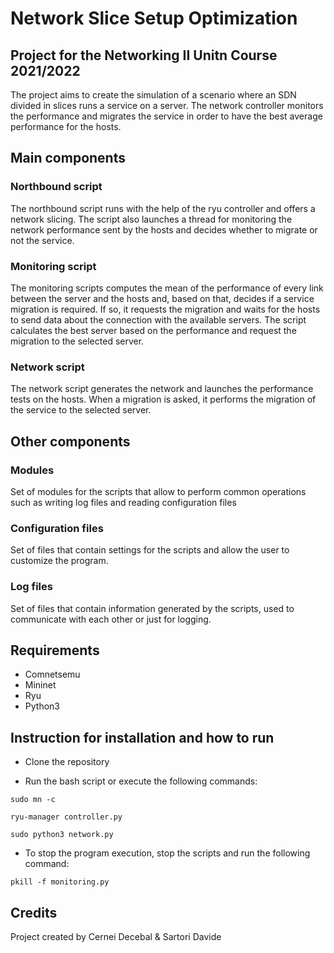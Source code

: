 # Network Slice Setup Optimization

## Project for the Networking II Unitn Course 2021/2022

The project aims to create the simulation of a scenario where an SDN divided in slices runs a service on a server. The network controller monitors the performance and migrates the service in order to have the best average performance for the hosts.

## Main components

### Northbound script

The northbound script runs with the help of the ryu controller and offers a network slicing. The script also launches a thread for monitoring the network performance sent by the hosts and decides whether to migrate or not the service.

### Monitoring script

The monitoring scripts computes the mean of the performance of every link between the server and the hosts and, based on that, decides if a service migration is required. If so, it requests the migration and waits for the hosts to send data about the connection with the available servers. The script calculates the best server based on the performance and request the migration to the selected server.

### Network script

The network script generates the network and launches the performance tests on the hosts. When a migration is asked, it performs the migration of the service to the selected server.

## Other components

### Modules

Set of modules for the scripts that allow to perform common operations such as writing log files and reading configuration files

### Configuration files

Set of files that contain settings for the scripts and allow the user to customize the program.

### Log files

Set of files that contain information generated by the scripts, used to communicate with each other or just for logging.

## Requirements

- Comnetsemu
- Mininet
- Ryu
- Python3

## Instruction for installation and how to run

- Clone the repository

- Run the bash script or execute the following commands:
```
sudo mn -c

ryu-manager controller.py

sudo python3 network.py
```
- To stop the program execution, stop the scripts and run the following command:
```
pkill -f monitoring.py
```

## Credits

Project created by Cernei Decebal & Sartori Davide




